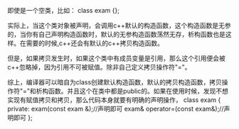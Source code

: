 即使是一个空类，比如：
class exam
{};

实际上，当这个类对象被声明，会调用c++默认的构造函数，这个构造函数是无参的，当你有自己声明构造函数时，默认的无参构造函数荡然无存，析构函数也是这样。在需要的时候,c++还会有默认的c++拷贝构造函数。

但是，如果拷贝发生时，如果这个类中有成员变量是引用，那么这个引用便会被c++忽略掉，因为引用不可被赋值。除非自己定义拷贝操作符"="。

综上，编译器可以暗自为class创建默认构造函数，默认的拷贝构造函数，拷贝操作符"="和析构函数。并且这个在类中都是public的。如果在使用时候，发现不想实现有赋值拷贝和拷贝，那么代码本身就要有明确的声明操作，
class exam
{
    private:
    exam(const exam &);//声明即可
    exam& operator=(const exam&);//声明即可
};

